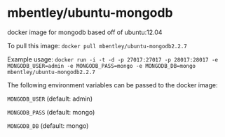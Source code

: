 mbentley/ubuntu-mongodb
==================

docker image for mongodb
based off of ubuntu:12.04

To pull this image:
`docker pull mbentley/ubuntu-mongodb2.2.7`

Example usage:
`docker run -i -t -d -p 27017:27017 -p 28017:28017 -e MONGODB_USER=admin -e MONGODB_PASS=mongo -e MONGODB_DB=mongo mbentley/ubuntu-mongodb2.2.7`

The following environment variables can be passed to the docker image:

`MONGODB_USER` (default: admin)

`MONGODB_PASS` (default: mongo)

`MONGODB_DB` (default: mongo)
